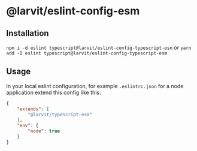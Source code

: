 # @larvit/eslint-config-esm

## Installation

`npm i -d eslint typescript@larvit/eslint-config-typescript-esm` or `yarn add -D eslint typescript@larvit/eslint-config-typescript-esm`

## Usage

In your local eslint configuration, for example `.eslintrc.json` for a node application extend this config like this:

```json
{
	"extends": [
		"@larvit/typescript-esm"
	],
	"env": {
		"node": true
	}
}
```
